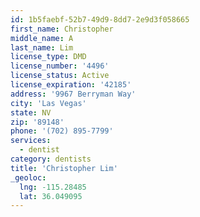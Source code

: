 ```yaml
---
id: 1b5faebf-52b7-49d9-8dd7-2e9d3f058665
first_name: Christopher
middle_name: A
last_name: Lim
license_type: DMD
license_number: '4496'
license_status: Active
license_expiration: '42185'
address: '9967 Berryman Way'
city: 'Las Vegas'
state: NV
zip: '89148'
phone: '(702) 895-7799'
services:
  - dentist
category: dentists
title: 'Christopher Lim'
_geoloc:
  lng: -115.28485
  lat: 36.049095
---
```

